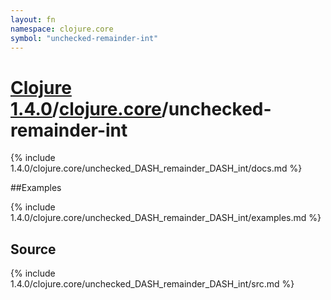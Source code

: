 ```yaml
---
layout: fn
namespace: clojure.core
symbol: "unchecked-remainder-int"
---
```


# [Clojure 1.4.0](../../)/[clojure.core](../)/unchecked-remainder-int

{% include 1.4.0/clojure.core/unchecked_DASH_remainder_DASH_int/docs.md %}

##Examples

{% include 1.4.0/clojure.core/unchecked_DASH_remainder_DASH_int/examples.md %}
## Source
{% include 1.4.0/clojure.core/unchecked_DASH_remainder_DASH_int/src.md %}

